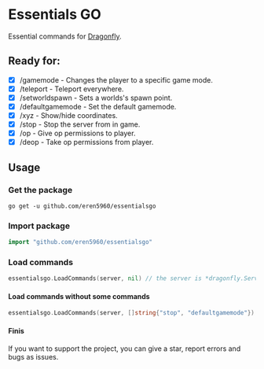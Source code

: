 # Essentials GO
Essential commands for [Dragonfly](github.com/df-mc/dragonfly).

## Ready for:
- [x] /gamemode - Changes the player to a specific game mode.
- [x] /teleport - Teleport everywhere.
- [x] /setworldspawn - Sets a worlds's spawn point.
- [x] /defaultgamemode - Set the default gamemode.
- [x] /xyz - Show/hide coordinates.
- [x] /stop - Stop the server from in game.
- [x] /op - Give op permissions to player.
- [x] /deop - Take op permissions from player.

## Usage
### Get the package
`go get -u github.com/eren5960/essentialsgo`
### Import package
```go 
import "github.com/eren5960/essentialsgo"
```
### Load commands
```go
essentialsgo.LoadCommands(server, nil) // the server is *dragonfly.Server{}, nil for load all commands
```
#### Load commands without some commands
```go
essentialsgo.LoadCommands(server, []string{"stop", "defaultgamemode"}) // All will be loaded except "stop" and "defaultgamemode" command
```
#### Finis
If you want to support the project, you can give a star, report errors and bugs as issues.
